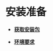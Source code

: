 # 安装准备<a name="ZH-CN_TOPIC_0000001703641393"></a>

-   **[获取安装包](获取安装包.md)**  

-   **[环境要求](环境要求.md)**  

